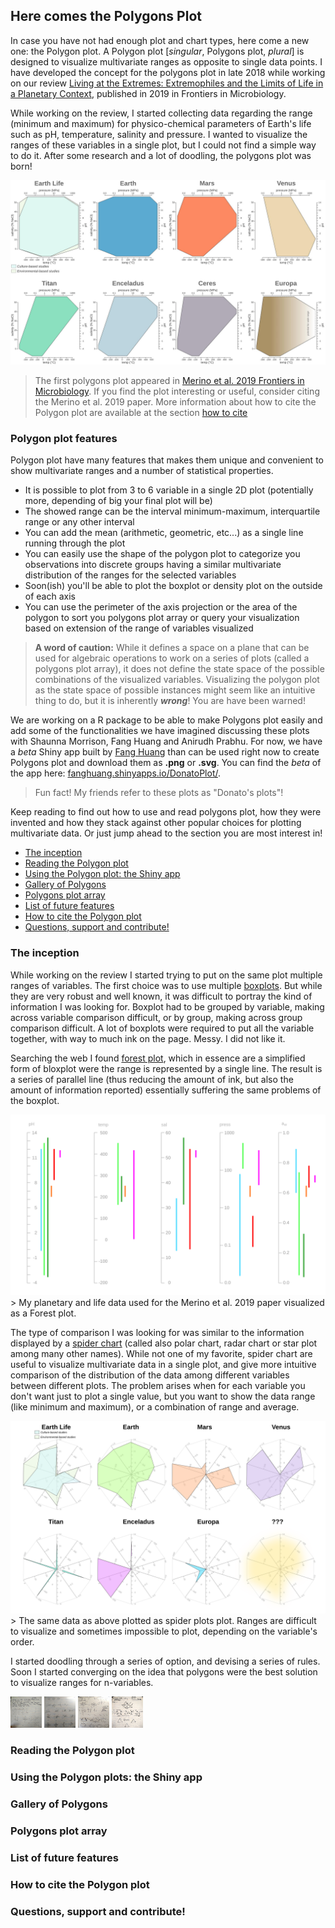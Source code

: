 ## Here comes the Polygons Plot

In case you have not had enough plot and chart types, here come a new one: the Polygon plot. A Polygon plot [_singular_, Polygons plot, _plural_] is designed to visualize multivariate ranges as opposite to single data points. I have developed the concept for the polygons plot in late 2018 while working on our review [Living at the Extremes: Extremophiles and the Limits of Life in a Planetary Context](https://www.frontiersin.org/articles/10.3389/fmicb.2019.00780/full), published in 2019 in Frontiers in Microbiology.

While working on the review, I started collecting data regarding the range (minimum and maximum) for physico-chemical parameters of Earth's life such as pH, temperature, salinity and pressure. I wanted to visualize the ranges of these variables in a single plot, but I could not find a simple way to do it. After some research and a lot of doodling, the polygons plot was born!

<img src="images/merino_frontiers.jpg" class="img-responsive" alt="Merino_et_al_2019_polygon_plot">

>The first polygons plot appeared in [Merino et al. 2019 Frontiers in Microbiology](https://www.frontiersin.org/articles/10.3389/fmicb.2019.00780/full). If you find the plot interesting or useful, consider citing the Merino et al. 2019 paper. More information about how to cite the Polygon plot are available at the section [how to cite](#how-to-cite-the-polygon-plot)

### Polygon plot features

Polygon plot have many features that makes them unique and convenient to show multivariate ranges and a number of statistical properties.

- It is possible to plot from 3 to 6 variable in a single 2D plot (potentially more, depending of big your final plot will be)
- The showed range can be the interval minimum-maximum, interquartile range or any other interval
- You can add the mean (arithmetic, geometric, etc...) as a single line running through the plot
- You can easily use the shape of the polygon plot to categorize you observations into discrete groups having a similar multivariate distribution of the ranges for the selected variables
- Soon(ish) you'll be able to plot the boxplot or density plot on the outside of each axis
- You can use the perimeter of the axis projection or the area of the polygon to sort you polygons plot array or query your visualization based on extension of the range of variables visualized

>**A word of caution:** While it defines a space on a plane that can be used for algebraic operations to work on a series of plots (called a polygons plot array), it does not define the state space of the possible combinations of the visualized variables. Visualizing the polygon plot as the state space of possible instances might seem like an intuitive thing to do, but it is inherently **_wrong_**! You are have been warned!

We are working on a R package to be able to make Polygons plot easily and add some of the functionalities we have imagined discussing these plots with Shaunna Morrison, Fang Huang and Anirudh Prabhu. For now, we have a _beta_ Shiny app built by [Fang Huang](https://people.csiro.au/H/F/f-huang) than can be used right now to create Polygons plot and download them as **.png** or **.svg**. You can find the _beta_ of the app here: [fanghuang.shinyapps.io/DonatoPlot/](https://fanghuang.shinyapps.io/DonatoPlot/).


>Fun fact! My friends refer to these plots as "Donato's plots"!

Keep reading to find out how to use and read polygons plot, how they were invented and how they stack against other popular choices for plotting multivariate data. Or just jump ahead to the section you are most interest in!

- [The inception](#the-inception)
- [Reading the Polygon plot](#reading-the-polygon-plot)
- [Using the Polygon plot: the Shiny app](#using-the-plot-the-shiny-app)
- [Gallery of Polygons](#gallery-of-polygons)
- [Polygons plot array](#polygons-plot-array)
- [List of future features](#list-of-future-features)
- [How to cite the Polygon plot](#how-to-cite-the-polygon-plot)
- [Questions, support and contribute!](#questions-support-and-contribute)

### The inception
While working on the review I started trying to put on the same plot multiple ranges of variables. The first choice was to use multiple [boxplots](https://en.wikipedia.org/wiki/Box_plot). But while they are very robust and well known, it was difficult to portray the kind of information I was looking for. Boxplot had to be grouped by variable, making across variable comparison difficult, or by group, making across group comparison difficult. A lot of boxplots were required to put all the variable together, with way to much ink on the page. Messy. I did not like it.

Searching the web I found [forest plot](https://en.wikipedia.org/wiki/Forest_plot), which in essence are a simplified form of bloxplot were the range is represented by a single line. The result is a series of parallel line (thus reducing the amount of ink, but also the amount of information reported) essentially suffering the same problems of the boxplot.

<img src="images/forest_plot.png" class="img-responsive" alt="forest-plot-example">
> My planetary and life data used for the Merino et al. 2019 paper visualized as a Forest plot.

The type of comparison I was looking for was similar to the information displayed by a [spider chart](https://en.wikipedia.org/wiki/Radar_chart) (called also polar chart, radar chart or star plot among many other names). While not one of my favorite, spider chart are useful to visualize multivariate data in a single plot, and give more intuitive comparison of the distribution of the data among different variables between different plots. The problem arises when for each variable you don't want just to plot a single value, but you want to show the data range (like minimum and maximum), or a combination of range and average.

<img src="images/spider_chart.png" class="img-responsive" alt="spider-plot-example">
> The same data as above plotted as spider plots plot. Ranges are difficult to visualize and sometimes impossible to plot, depending on the variable's order.

I started doodling through a series of option, and devising a series of rules. Soon I started converging on the idea that polygons were the best solution to visualize ranges for n-variables.

<img src="images/inception1.jpg" class="img-responsive" alt="doodling-the-polygon-plot" width="50" height="50">
<img src="images/inception2.jpg" class="img-responsive" alt="doodling-the-polygon-plot" width="50" height="50">
<img src="images/inception3.jpg" class="img-responsive" alt="doodling-the-polygon-plot" width="50" height="50">
<img src="images/inception4.jpg" class="img-responsive" alt="doodling-the-polygon-plot" width="50" height="50">

### Reading the Polygon plot

### Using the Polygon plots: the Shiny app

### Gallery of Polygons

### Polygons plot array

### List of future features

### How to cite the Polygon plot

### Questions, support and contribute!
